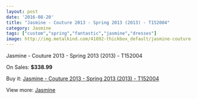 ```yaml
---
layout: post
date: '2016-08-20'
title: "Jasmine - Couture 2013 - Spring 2013 (2013) - T152004"
category: Jasmine
tags: ["custom","spring","fantastic","jasmine","dresses"]
image: http://img.metalkind.com/41892-thickbox_default/jasmine-couture-2013-spring-2013-2013-t152004.jpg
---
```

Jasmine - Couture 2013 - Spring 2013 (2013) - T152004

On Sales: **$338.99**
<a href="https://www.metalkind.com/en/jasmine/12490-jasmine-couture-2013-spring-2013-2013-t152004.html"><amp-img layout="responsive" width="600" height="600" src="//img.metalkind.com/41892-thickbox_default/jasmine-couture-2013-spring-2013-2013-t152004.jpg" alt="Jasmine - Couture 2013 - Spring 2013 (2013) - T152004 0" /></a>
<a href="https://www.metalkind.com/en/jasmine/12490-jasmine-couture-2013-spring-2013-2013-t152004.html"><amp-img layout="responsive" width="600" height="600" src="//img.metalkind.com/41893-thickbox_default/jasmine-couture-2013-spring-2013-2013-t152004.jpg" alt="Jasmine - Couture 2013 - Spring 2013 (2013) - T152004 1" /></a>
<a href="https://www.metalkind.com/en/jasmine/12490-jasmine-couture-2013-spring-2013-2013-t152004.html"><amp-img layout="responsive" width="600" height="600" src="//img.metalkind.com/41895-thickbox_default/jasmine-couture-2013-spring-2013-2013-t152004.jpg" alt="Jasmine - Couture 2013 - Spring 2013 (2013) - T152004 2" /></a>
<a href="https://www.metalkind.com/en/jasmine/12490-jasmine-couture-2013-spring-2013-2013-t152004.html"><amp-img layout="responsive" width="600" height="600" src="//img.metalkind.com/41897-thickbox_default/jasmine-couture-2013-spring-2013-2013-t152004.jpg" alt="Jasmine - Couture 2013 - Spring 2013 (2013) - T152004 3" /></a>

Buy it: [Jasmine - Couture 2013 - Spring 2013 (2013) - T152004](https://www.metalkind.com/en/jasmine/12490-jasmine-couture-2013-spring-2013-2013-t152004.html "Jasmine - Couture 2013 - Spring 2013 (2013) - T152004")

View more: [Jasmine](https://www.metalkind.com/en/62-jasmine "Jasmine")